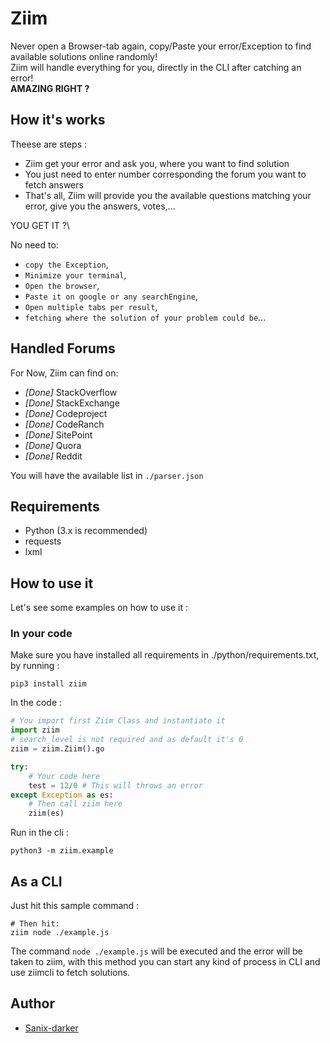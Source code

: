 # Ziim

Never open a Browser-tab again, copy/Paste your error/Exception to find available solutions online randomly!\
Ziim will handle everything for you, directly in the CLI after catching an error!\
**AMAZING RIGHT ?**

## How it's works

Theese are steps :

- Ziim get your error and ask you, where you want to find solution
- You just need to enter number corresponding the forum you want to fetch answers
- That's all, Ziim will provide you the available questions matching your error, give you the answers, votes,...

YOU GET IT ?\

No need to:

- `copy the Exception`,
- `Minimize your terminal`,
- `Open the browser`,
- `Paste it on google or any searchEngine`,
- `Open multiple tabs per result`,
- `fetching where the solution of your problem could be`...

## Handled Forums

For Now, Ziim can find on:

- *[Done]* StackOverflow
- *[Done]* StackExchange
- *[Done]* Codeproject
- *[Done]* CodeRanch
- *[Done]* SitePoint
- *[Done]* Quora
- *[Done]* Reddit

You will have the available list in `./parser.json`

## Requirements

- Python (3.x is recommended)
- requests
- lxml


## How to use it

Let's see some examples on how to use it :

### In your code

Make sure you have installed all requirements in ./python/requirements.txt, by running :
```shell
pip3 install ziim
```

In the code :

```python
# You import first Ziim Class and instantiate it
import ziim
# search_level is not required and as default it's 0
ziim = ziim.Ziim().go 

try:
    # Your code here
    test = 12/0 # This will throws an error
except Exception as es:
    # Then call ziim here
    ziim(es)
```

Run in the cli :
```shell
python3 -m ziim.example
```

## As a CLI

Just hit this sample command : 
```shell
# Then hit:
ziim node ./example.js
```

The command `node ./example.js` will be executed and the error will be taken to ziim, with this method you can start any kind of process in CLI and use ziimcli to fetch solutions.

## Author

- [Sanix-darker](https://github.com/sanix-darker)
